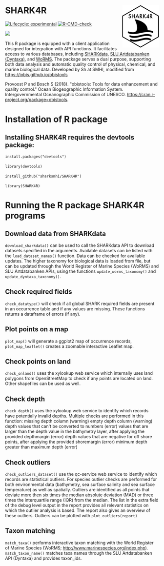 # SHARK4R <a href="https://sharksmhi.github.io/SHARK4R/"><img src="man/figures/logo.png" align="right" height="139" alt="SHARK4R website" /></a>

<!-- badges: start -->
[![Lifecycle: experimental](https://img.shields.io/badge/lifecycle-experimental-orange.svg)](https://lifecycle.r-lib.org/articles/stages.html#experimental)
[![R-CMD-check](https://github.com/sharksmhi/SHARK4R/actions/workflows/R-CMD-check.yaml/badge.svg)](https://github.com/sharksmhi/SHARK4R/actions/workflows/R-CMD-check.yaml)
<!-- badges: end -->

![](https://upload.wikimedia.org/wikipedia/commons/thumb/8/85/SMHI_Logo.svg/500px-SMHI_Logo.svg.png)

This R package is equipped with a client application designed for integration 
with API functions. It facilitates access to various databases, 
including [SHARKdata](https://sharkdata.smhi.se/), 
[SLU Artdatabanken (Dyntaxa)](https://api-portal.artdatabanken.se/), and 
[WoRMS](http://www.marinespecies.org/rest/). The package serves a dual purpose, 
supporting both data analysis and automatic quality control of physical, 
chemical, and marine biological data. Developed by Sh at SMHI, modified 
from <https://iobis.github.io/obistools>

Provoost P and Bosch S (2018). "obistools: Tools for data enhancement
and quality control." Ocean Biogeographic Information System.
Intergovernmental Oceanographic Commission of UNESCO.
<https://cran.r-project.org/package=obistools>.

# Installation of R package

## Installing SHARK4R requires the devtools package:
```
install.packages("devtools")

library(devtools)

install_github("sharksmhi/SHARK4R")

library(SHARK4R)
```
# Running the R package SHARK4R programs

## Download data from SHARKdata

```download_sharkdata()``` can be used to call the SHARKdata API to download
datasets specified in the arguments. Available datasets can be listed
with the ```load_dataset_names()``` function. Data can be checked for
available updates. The higher taxonomy for biological data is loaded
from file, but can be updated through the World Register of Marine
Species (WoRMS) and SLU Artdatabanken APIs, using the functions
```update_worms_taxonomy()``` and ```update_dyntaxa_taxonomy()```.

## Check required fields

```check_datatype()``` will check if all global SHARK required fields are
present in an occurrence table and if any values are missing. These
functions returns a dataframe of errors (if any).

## Plot points on a map

```plot_map()``` will generate a ggplot2 map of occurrence records,
```plot_map_leaflet()``` creates a zoomable interactive Leaflet map.

## Check points on land

```check_onland()``` uses the xylookup web service which internally uses land
polygons from OpenStreetMap to check if any points are located on land.
Other shapefiles can be used as well.

## Check depth

```check_depth()``` uses the xylookup web service to identify which records have
potentially invalid depths. Multiple checks are performed in this
function: missing depth column (warning) empty depth column (warning)
depth values that can't be converted to numbers (error) values that are
larger than the depth value in the bathymetry layer, after applying the
provided depthmargin (error) depth values that are negative for off
shore points, after applying the provided shoremargin (error) minimum
depth greater than maximum depth (error)

## Check outliers

```check_outliers_dataset()``` use the qc-service web service to identify which
records are statistical outliers. For species outlier checks are
performed for both environmental data (bathymetry, sea surface salinity
and sea surface temperature) as well as spatially. Outliers are
identified as all points that deviate more then six times the median
absolute deviation (MAD) or three times the interquartile range (IQR)
from the median. The list in the extra field of the debug level output
in the report provides all relevant statistics on which the outlier
analysis is based. The report also gives an overview of these outliers.
Outliers can be plotted with ```plot_outliers(report)```

## Taxon matching

```match_taxa()``` performs interactive taxon matching with the World Register
of Marine Species (WoRMS; <http://www.marinespecies.org/index.php>).
```match_taxon_name()``` matches taxa names through the SLU Artdatabanken API (Dyntaxa) and provides taxon_ids.
